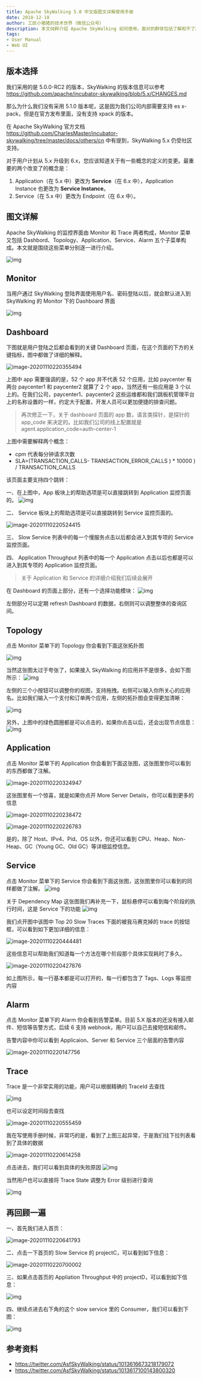 ```yaml
---
title: Apache SkyWalking 5.0 中文版图文详解使用手册
date: 2018-12-18
author: 工匠小猪猪的技术世界（微信公众号）
description: 本文纯粹介绍 Apache SkyWalking 如何使用，面对的群体包括了解和不了解 SkyWalking 原理的使用者和打算使用者。
tags:
- User Manual
- Web UI
---
```


## 版本选择

我们采用的是 5.0.0-RC2 的版本，SkyWalking 的版本信息可以参考 https://github.com/apache/incubator-skywalking/blob/5.x/CHANGES.md

那么为什么我们没有采用 5.1.0 版本呢，这是因为我们公司内部需要支持 es x-pack，但是在官方发布里面，没有支持 xpack 的版本。

在 Apache SkyWalking 官方文档 https://github.com/CharlesMaster/incubator-skywalking/tree/master/docs/others/cn 中有提到，SkyWalking 5.x 仍受社区支持。

对于用户计划从 5.x 升级到 6.x，您应该知道关于有一些概念的定义的变更。最重要的两个改变了的概念是：

1. Application（在 5.x 中）更改为 **Service**（在 6.x 中），Application Instance 也更改为 **Service Instance**。
2. Service（在 5.x 中）更改为 Endpoint（在 6.x 中）。

## 图文详解

Apache SkyWalking 的监控界面由 Monitor 和 Trace 两者构成，Monitor 菜单又包括 Dashbord、Topology、Application、Service、Alarm 五个子菜单构成。本文就是围绕这些菜单分别逐一进行介绍。

![img](0081Kckwly1gkkfaoynmhj30e20mmaan.jpg)

## Monitor

当用户通过 SkyWalking 登陆界面使用用户名、密码登陆以后，就会默认进入到 SkyWalking 的 Monitor 下的 Dashboard 界面

![img](0081Kckwly1gkkfapc02wj316g0m2gmn.jpg)

## Dashboard

下图就是用户登陆之后都会看到的关键 Dashboard 页面，在这个页面的下方的关键指标，图中都做了详细的解释。

![image-20201110220355494](0081Kckwly1gkkfey6mylj31mb0u0qnv.jpg)

上图中 app 需要强调的是，52 个 app 并不代表 52 个应用，比如 paycenter 有两台 paycenter1 和 paycenter2 就算了 2 个 app，当然还有一些应用是 3 个以上的。在我们公司，paycenter1、paycenter2 这些运维都和我们跳板机管理平台上的名称设置的一样，约定大于配置，开发人员可以更加便捷的排查问题。

> 再次修正一下，关于 dashboard 页面的 app 数，语言类探针，是探针的 app_code 来决定的。比如我们公司的线上配置就是 agent.application_code=auth-center-1

上图中需要解释两个概念：

- cpm 代表每分钟请求次数
- SLA=(TRANSACTION_CALLS- TRANSACTION_ERROR_CALLS ) * 10000 ) / TRANSACTION_CALLS

该页面主要支持四个跳转：

一、在上图中，App 板块上的帮助选项是可以直接跳转到 Application 监控页面的。 ![img](0081Kckwly1gkkfatq9rrj31340bajs1.jpg)

二、 Service 板块上的帮助选项是可以直接跳转到 Service 监控页面的。 

![image-20201110220524415](0081Kckwly1gkkfghp1izj30m6086t9a.jpg)

三、 Slow Service 列表中的每一个慢服务点击以后都会进入到其专项的 Service 监控页面。

四、 Application Throughput 列表中的每一个 Application 点击以后也都是可以进入到其专项的 Application 监控页面。

> 关于 Application 和 Service 的详细介绍我们后续会展开

在 Dashboard 的页面上部分，还有一个选择功能模块： ![img](0081Kckwly1gkkfauiuvnj326s0egacd.jpg)

左侧部分可以定期 refresh Dashboard 的数据，右侧则可以调整整体的查询区间。

## Topology

点击 Monitor 菜单下的 Topology 你会看到下面这张拓扑图

![img](0081Kckwly1gkkfasjfraj31rc0u0tcb.jpg)

当然这张图太过于夸张了，如果接入 SkyWalking 的应用并不是很多，会如下图所示： ![img](0081Kckwly1gkkfas3wlaj318f0homy1.jpg)

左侧的三个小按钮可以调整你的视图，支持拖拽。右侧可以输入你所关心的应用名。比如我们输入一个支付和订单两个应用，左侧的拓扑图会变得更加清晰：

![img](0081Kckwly1gkkfaqs4umj31mu0u0q6o.jpg)

另外，上图中的绿色圆圈都是可以点击的，如果你点击以后，还会出现节点信息： ![img](0081Kckwly1gkkfaqefu4j30sk0my3zh.jpg)

## Application

点击 Monitor 菜单下的 Application 你会看到下面这张图，这张图里你可以看到的东西都做了注解。

![image-20201110220324947](0081Kckwly1gkkfef76xcj31ti0u01fl.jpg)

这张图里有一个惊喜，就是如果你点开 More Server Details，你可以看到更多的信息

![image-20201110220238472](0081Kckwly1gkkfdluzblj31oy0u0tm2.jpg)

![image-20201110220226783](0081Kckwly1gkkfdetks9j316y0u0tgg.jpg)

是的，除了 Host、IPv4、Pid、OS 以外，你还可以看到 CPU、Heap、Non-Heap、GC（Young GC、Old GC）等详细监控信息。

## Service

点击 Monitor 菜单下的 Service 你会看到下面这张图，这张图里你可以看到的同样都做了注解。 ![img](0081Kckwly1gkkfaps4xnj31pk0u0jul.jpg)

关于 Dependency Map 这张图我们再补充一下，鼠标悬停可以看到每个阶段的执行时间，这是 Service 下的功能 ![img](0081Kckwly1gkkfauwowgj31v00u0mzz.jpg)

我们点开图中该图中 Top 20 Slow Traces 下面的被我马赛克掉的 trace 的按钮框，可以看到如下更加详细的信息： 

![image-20201110220444481](0081Kckwly1gkkfftbd4rj31k50u04qp.jpg)

这些信息可以帮助我们知道每一个方法在哪个阶段那个具体实现耗时了多久。 

![image-20201110220427876](0081Kckwly1gkkffi442xj32060n67go.jpg)

如上图所示，每一行基本都是可以打开的，每一行都包含了 Tags、Logs 等监控内容

## Alarm

点击 Monitor 菜单下的 Alarm 你会看到告警菜单。目前 5.X 版本的还没有接入邮件、短信等告警方式，后续 6 支持 webhook，用户可以自己去接短信和邮件。

告警内容中你可以看到 Applicaion、Server 和 Service 三个层面的告警内容

![image-20201110220147756](0081Kckwly1gkkfcqi2uxj31wd0u0h00.jpg)

## Trace

Trace 是一个非常实用的功能，用户可以根据精确的 TraceId 去查找

![img](0081Kckwly1gkkfavf2lgj31l00u0mys.jpg)

也可以设定时间段去查找

![image-20201110220555459](0081Kckwly1gkkfh13afbj31n50u0akg.jpg)

我在写使用手册时候，非常巧的是，看到了上图三起异常，于是我们往下拉列表看到了具体的数据

![image-20201110220614258](0081Kckwly1gkkfhcjpa6j32440nck39.jpg)

点击进去，我们可以看到具体的失败原因 ![img](0081Kckwly1gkkfaw3kppj31lu0u042l.jpg)

当然用户也可以直接将 Trace State 调整为 Error 级别进行查询

![img](0081Kckwly1gkkfax9uubj31ps0u0413.jpg)

## 再回顾一遍

一、首先我们进入首页： 

![image-20201110220641793](0081Kckwly1gkkfhu2nboj31ca0ms15o.jpg)

二、点击一下首页的 Slow Service 的 projectC，可以看到如下信息： 

![image-20201110220700002](0081Kckwly1gkkfi5994yj31aq0pnk4q.jpg)

三、如果点击首页的 Appliation Throughput 中的 projectD，可以看到如下信息：

![img](0081Kckwly1gkkfaroz97j31bl0kwta6.jpg)

四、继续点进去右下角的这个 slow service 里的 Consumer，我们可以看到下图： 

![img](0081Kckwly1gkkfawsvybj31ax0p6dl4.jpg)

## 参考资料 

- https://twitter.com/AsfSkyWalking/status/1013616673218179072
- https://twitter.com/AsfSkyWalking/status/1013617100143800320